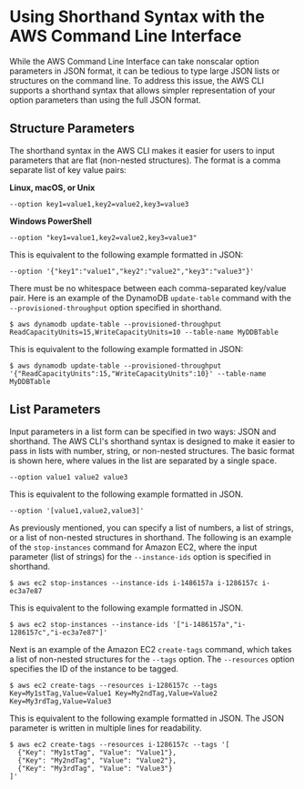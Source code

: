 # Using Shorthand Syntax with the AWS Command Line Interface<a name="shorthand-syntax"></a>

While the AWS Command Line Interface can take nonscalar option parameters in JSON format, it can be tedious to type large JSON lists or structures on the command line\. To address this issue, the AWS CLI supports a shorthand syntax that allows simpler representation of your option parameters than using the full JSON format\.

## Structure Parameters<a name="shorthand-syntax-structure-parameters"></a>

The shorthand syntax in the AWS CLI makes it easier for users to input parameters that are flat \(non\-nested structures\)\. The format is a comma separate list of key value pairs:

**Linux, macOS, or Unix**

```
--option key1=value1,key2=value2,key3=value3
```

**Windows PowerShell**

```
--option "key1=value1,key2=value2,key3=value3"
```

This is equivalent to the following example formatted in JSON:

```
--option '{"key1":"value1","key2":"value2","key3":"value3"}'
```

There must be no whitespace between each comma\-separated key/value pair\. Here is an example of the DynamoDB `update-table` command with the `--provisioned-throughput` option specified in shorthand\.

```
$ aws dynamodb update-table --provisioned-throughput ReadCapacityUnits=15,WriteCapacityUnits=10 --table-name MyDDBTable
```

This is equivalent to the following example formatted in JSON:

```
$ aws dynamodb update-table --provisioned-throughput '{"ReadCapacityUnits":15,"WriteCapacityUnits":10}' --table-name MyDDBTable
```

## List Parameters<a name="shorthand-syntax-list-parameters"></a>

Input parameters in a list form can be specified in two ways: JSON and shorthand\. The AWS CLI's shorthand syntax is designed to make it easier to pass in lists with number, string, or non\-nested structures\. The basic format is shown here, where values in the list are separated by a single space\.

```
--option value1 value2 value3
```

This is equivalent to the following example formatted in JSON\.

```
--option '[value1,value2,value3]'
```

As previously mentioned, you can specify a list of numbers, a list of strings, or a list of non\-nested structures in shorthand\. The following is an example of the `stop-instances` command for Amazon EC2, where the input parameter \(list of strings\) for the `--instance-ids` option is specified in shorthand\.

```
$ aws ec2 stop-instances --instance-ids i-1486157a i-1286157c i-ec3a7e87
```

This is equivalent to the following example formatted in JSON\.

```
$ aws ec2 stop-instances --instance-ids '["i-1486157a","i-1286157c","i-ec3a7e87"]'
```

Next is an example of the Amazon EC2 `create-tags` command, which takes a list of non\-nested structures for the `--tags` option\. The `--resources` option specifies the ID of the instance to be tagged\.

```
$ aws ec2 create-tags --resources i-1286157c --tags Key=My1stTag,Value=Value1 Key=My2ndTag,Value=Value2 Key=My3rdTag,Value=Value3
```

This is equivalent to the following example formatted in JSON\. The JSON parameter is written in multiple lines for readability\.

```
$ aws ec2 create-tags --resources i-1286157c --tags '[
  {"Key": "My1stTag", "Value": "Value1"},
  {"Key": "My2ndTag", "Value": "Value2"},
  {"Key": "My3rdTag", "Value": "Value3"}
]'
```